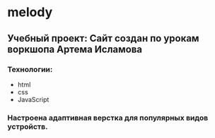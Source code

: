# melody
## Учебный проект: Сайт создан по урокам воркшопа Артема Исламова
### Технологии:
- html 
- css 
- JavaScript 
### Настроена адаптивная верстка для популярных видов устройств.
